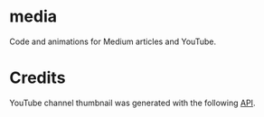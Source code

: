 # media

Code and animations for Medium articles and YouTube.



# Credits

YouTube channel thumbnail was generated with the following 
[API](https://deepai.org/machine-learning-model/3d-objects-generator).
